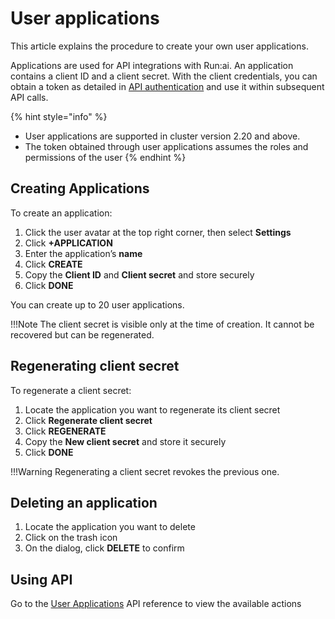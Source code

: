 # User applications

This article explains the procedure to create your own user applications.

Applications are used for API integrations with Run:ai. An application contains a client ID and a client secret. With the client credentials, you can obtain a token as detailed in [API authentication](../api-reference/rest-auth.md) and use it within subsequent API calls.

{% hint style="info" %}
* User applications are supported in cluster version 2.20 and above.&#x20;
* The token obtained through user applications assumes the roles and permissions of the user
{% endhint %}

## Creating Applications

To create an application:

1. Click the user avatar at the top right corner, then select **Settings**
2. Click **+APPLICATION**
3. Enter the application’s **name**
4. Click **CREATE**
5. Copy the **Client ID** and **Client secret** and store securely
6. Click **DONE**

You can create up to 20 user applications.

!!!Note The client secret is visible only at the time of creation. It cannot be recovered but can be regenerated.

## Regenerating client secret

To regenerate a client secret:

1. Locate the application you want to regenerate its client secret
2. Click **Regenerate client secret**
3. Click **REGENERATE**
4. Copy the **New client secret** and store it securely
5. Click **DONE**

!!!Warning Regenerating a client secret revokes the previous one.

## Deleting an application

1. Locate the application you want to delete
2. Click on the trash icon
3. On the dialog, click **DELETE** to confirm

## Using API

Go to the [User Applications](https://api-docs.run.ai/#tag/User-Applications) API reference to view the available actions
